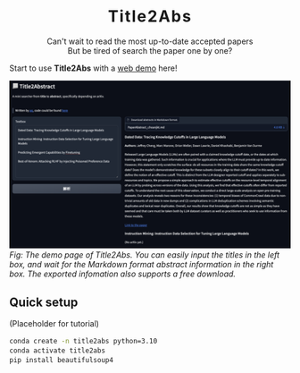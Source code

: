 <h1 align='center' style="text-align:center; font-weight:bold; font-size:2.0em;letter-spacing:2.0px;"> 
Title2Abs
</h1>


<p align='center' style="text-align:center;font-size:1em;">
    Can't wait to read
    the most up-to-date accepted papers
    <br/> 
    But be tired of search the paper one by one?
</p>

Start to use **Title2Abs** with a [web demo](http://ucashomework.icu:7860/) here!

![UI](assets/UI.png)
*Fig: The demo page of Title2Abs. You can easily input the titles in the left box, and wait for the Markdown format abstract information in the right box. The exported infomation also supports a free download.*

## Quick setup

(Placeholder for tutorial)

```bash
conda create -n title2abs python=3.10
conda activate title2abs
pip install beautifulsoup4
```